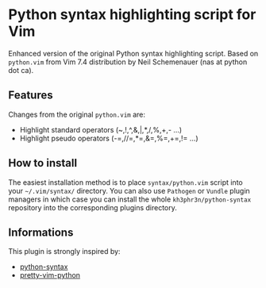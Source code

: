 Python syntax highlighting script for Vim
=========================================

Enhanced version of the original Python syntax highlighting script.
Based on `python.vim` from Vim 7.4 distribution by Neil Schemenauer (nas at python dot ca).

Features
--------

Changes from the original `python.vim` are:

* Highlight standard operators (~,!,^,&,|,*,/,%,+,- ...)
* Highlight pseudo operators (-=,//=,*=,&=,%=,+=,!= ...)

How to install
--------------

The easiest installation method is to place `syntax/python.vim` script into your `~/.vim/syntax/` directory.
You can also use `Pathogen` or `Vundle` plugin managers in which case you can install the whole `kh3phr3n/python-syntax`
repository into the corresponding plugins directory.

Informations
------------

This plugin is strongly inspired by:

* [python-syntax](https://github.com/hdima/python-syntax)
* [pretty-vim-python](https://github.com/pfdevilliers/Pretty-Vim-Python)

